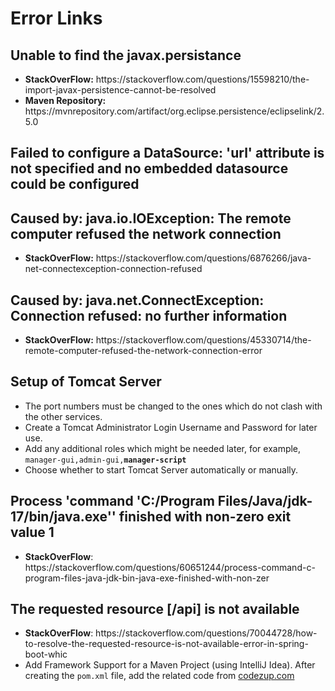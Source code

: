 <h1>Error Links</h1>

<h2>Unable to find the javax.persistance</h2>
<p>
    <ul>
        <li><b>StackOverFlow:</b> https://stackoverflow.com/questions/15598210/the-import-javax-persistence-cannot-be-resolved</li>
        <li><b>Maven Repository: </b> https://mvnrepository.com/artifact/org.eclipse.persistence/eclipselink/2.5.0</li>
    </ul>
</p>


<h2>Failed to configure a DataSource: 'url' attribute is not specified and no embedded datasource could be configured</h2>



<h2>Caused by: java.io.IOException: The remote computer refused the network connection</h2>
<p>
    <ul>
        <li><b>StackOverFlow:</b> https://stackoverflow.com/questions/6876266/java-net-connectexception-connection-refused</li>
    </ul>
</p>

<h2>Caused by: java.net.ConnectException: Connection refused: no further information</h2>
<p>
    <ul>
        <li><b>StackOverFlow:</b> https://stackoverflow.com/questions/45330714/the-remote-computer-refused-the-network-connection-error</li>
    </ul>
</p>

<h2>Setup of Tomcat Server</h2>
<p>
    <ul>
        <li>The port numbers must be changed to the ones which do not clash with the other services.</li>
        <li>Create a Tomcat Administrator Login Username and Password for later use.</li>
        <li>Add any additional roles which might be needed later, for example, <code>manager-gui,admin-gui,<b>manager-script</b></code></li>
        <li>Choose whether to start Tomcat Server automatically or manually.</li>
    </ul>
</p>

<h2>Process 'command 'C:/Program Files/Java/jdk-17/bin/java.exe'' finished with non-zero exit value 1</h2>
<p>
    <ul>
        <li><b>StackOverFlow</b>: https://stackoverflow.com/questions/60651244/process-command-c-program-files-java-jdk-bin-java-exe-finished-with-non-zer</li>    
    </ul>
</p>

<h2>The requested resource [/api] is not available</h2>
<p>
    <ul>
        <li><b>StackOverFlow</b>: https://stackoverflow.com/questions/70044728/how-to-resolve-the-requested-resource-is-not-available-error-in-spring-boot-whic</li>
        <li>Add Framework Support for a Maven Project (using IntelliJ Idea). After creating the <code>pom.xml</code> file, add the related code from <a href="https://codezup.com/deploy-spring-boot-war-to-external-tomcat/">codezup.com</a></li>
    </ul>
</p>
